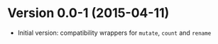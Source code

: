 Version 0.0-1 (2015-04-11)
===

- Initial version: compatibility wrappers for `mutate`, `count` and `rename`
